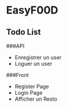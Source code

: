 # EasyF00D


## Todo List 

###API
- Enregistrer un user
- Loguer un user


###Front 
- Register Page
- Login Page
- Afficher un Resto
